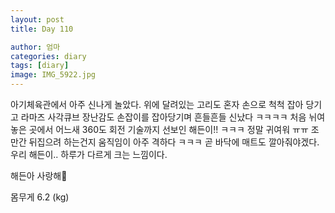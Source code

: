 ```yaml
---
layout: post
title: Day 110

author: 엄마
categories: diary
tags: [diary]
image: IMG_5922.jpg
---
```


아기체육관에서 아주 신나게 놀았다. 
위에 달려있는 고리도 혼자 손으로 척척 잡아 당기고
라마즈 사각큐브 장난감도 손잡이를 잡아당기며
흔들흔들 신났다 ㅋㅋㅋㅋ 처음 뉘여놓은 곳에서
어느새 360도 회전 기술까지 선보인 해든이!! ㅋㅋㅋ
정말 귀여워 ㅠㅠ 조만간 뒤집으려 하는건지 움직임이
아주 격하다 ㅋㅋㅋ 곧 바닥에 매트도 깔아줘야겠다. 
우리 해든이.. 하루가 다르게 크는 느낌이다. 

해든아 사랑해🤍

몸무게 6.2 (kg)